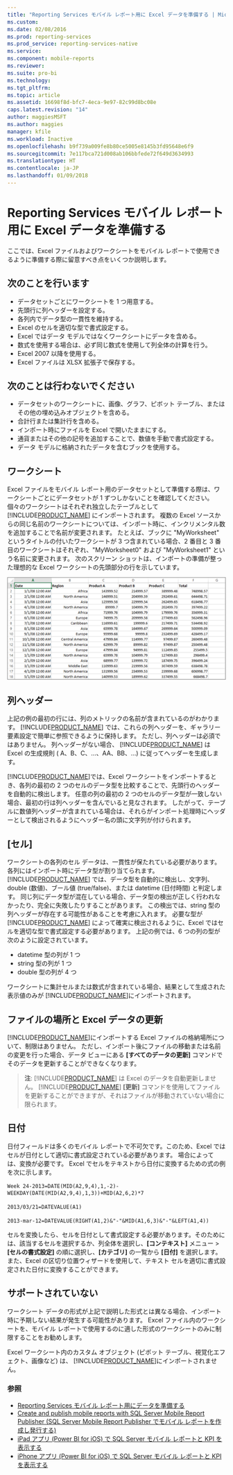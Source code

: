 ```yaml
---
title: "Reporting Services モバイル レポート用に Excel データを準備する | Microsoft Docs"
ms.custom: 
ms.date: 02/08/2016
ms.prod: reporting-services
ms.prod_service: reporting-services-native
ms.service: 
ms.component: mobile-reports
ms.reviewer: 
ms.suite: pro-bi
ms.technology: 
ms.tgt_pltfrm: 
ms.topic: article
ms.assetid: 16698f8d-bfc7-4eca-9e97-82c99d8bc08e
caps.latest.revision: "14"
author: maggiesMSFT
ms.author: maggies
manager: kfile
ms.workload: Inactive
ms.openlocfilehash: b9f739a009fe8b80ce5005e8145b3fd95648e6f9
ms.sourcegitcommit: 7e117bca721d008ab106bbfede72f649d3634993
ms.translationtype: HT
ms.contentlocale: ja-JP
ms.lasthandoff: 01/09/2018
---
```

# <a name="prepare-excel-data-for-reporting-services-mobile-reports"></a>Reporting Services モバイル レポート用に Excel データを準備する
  
ここでは、Excel ファイルおよびワークシートをモバイル レポートで使用できるように準備する際に留意すべき点をいくつか説明します。  
  
## <a name="do"></a>次のことを行います  
  
- データセットごとにワークシートを 1 つ用意する。  
- 先頭行に列ヘッダーを設定する。  
- 各列内でデータ型の一貫性を維持する。  
- Excel のセルを適切な型で書式設定する。  
- Excel ではデータ モデルではなくワークシートにデータを含める。  
- 数式を使用する場合は、必ず同じ数式を使用して列全体の計算を行う。  
- Excel 2007 以降を使用する。  
- Excel ファイルは XLSX 拡張子で保存する。  
          
## <a name="dont"></a>次のことは行わないでください  
  
- データセットのワークシートに、画像、グラフ、ピボット テーブル、またはその他の埋め込みオブジェクトを含める。  
- 合計行または集計行を含める。  
- インポート時にファイルを Excel で開いたままにする。  
- 通貨またはその他の記号を追加することで、数値を手動で書式設定する。  
- データ モデルに格納されたデータを含むブックを使用する。  
  
## <a name="worksheets"></a>ワークシート  
          
Excel ファイルをモバイル レポート用のデータセットとして準備する際は、ワークシートごとにデータセットが 1 ずつしかないことを確認してください。 個々のワークシートはそれぞれ独立したテーブルとして [!INCLUDE[PRODUCT_NAME](../../includes/ss-mobilereptpub-short.md)] にインポートされます。 複数の Excel ソースからの同じ名前のワークシートについては、インポート時に、インクリメンタル数を追加することで名前が変更されます。 たとえば、ブックに "MyWorksheet" というタイトルの付いたワークシートが 3 つ含まれている場合、2 番目と 3 番目のワークシートはそれぞれ、"MyWorksheet0" および "MyWorksheet1" という名前に変更されます。 次のスクリーン ショットは、インポートの準備が整った理想的な Excel ワークシートの先頭部分の行を示しています。  
  
![SS_MRP_ExcelDataSheet](../../reporting-services/mobile-reports/media/ss-mrp-exceldatasheet.png)  
          
## <a name="column-headers"></a>列ヘッダー  
  
上記の例の最初の行には、列のメトリックの名前が含まれているのがわかります。 [!INCLUDE[PRODUCT_NAME](../../includes/ss-mobilereptpub-short.md)] では、これらの列ヘッダーを、ギャラリー要素設定で簡単に参照できるように保持します。 ただし、列ヘッダーは必須ではありません。 列ヘッダーがない場合、 [!INCLUDE[PRODUCT_NAME](../../includes/ss-mobilereptpub-short.md)] は Excel の生成規則 ( A、B、C、…、AA、BB、...) に従ってヘッダーを生成します。  
  
[!INCLUDE[PRODUCT_NAME](../../includes/ss-mobilereptpub-short.md)]では、Excel ワークシートをインポートするとき、各列の最初の 2 つのセルのデータ型を比較することで、先頭行のヘッダーを自動的に検出します。 任意の列の最初の 2 つのセルのデータ型が一致しない場合、最初の行は列ヘッダーを含んでいると見なされます。 したがって、テーブルに数値列ヘッダーが含まれている場合は、それらがインポート処理時にヘッダーとして検出されるようにヘッダー名の頭に文字列が付けられます。  
  
## <a name="cells"></a>[セル]  
  
ワークシートの各列のセル データは、一貫性が保たれている必要があります。 各列にはインポート時にデータ型が割り当てられます。 [!INCLUDE[PRODUCT_NAME](../../includes/ss-mobilereptpub-short.md)] では、データ型を自動的に検出し、文字列、double (数値)、ブール値 (true/false)、または datetime (日付時間) と判定します。 同じ列にデータ型が混在している場合、データ型の検出が正しく行われなかったり、完全に失敗したりすることがあります。 この検出では、string 型の列ヘッダーが存在する可能性があることを考慮に入れます。 必要な型が [!INCLUDE[PRODUCT_NAME](../../includes/ss-mobilereptpub-short.md)] によって確実に検出されるように、Excel ではセルを適切な型で書式設定する必要があります。 上記の例では、6 つの列の型が次のように設定されています。  
*  datetime 型の列が 1 つ  
*  string 型の列が 1 つ  
*  double 型の列が 4 つ  
  
ワークシートに集計セルまたは数式が含まれている場合、結果として生成された表示値のみが [!INCLUDE[PRODUCT_NAME](../../includes/ss-mobilereptpub-short.md)]にインポートされます。  
  
## <a name="file-location-and-refreshing-excel-data"></a>ファイルの場所と Excel データの更新  
  
[!INCLUDE[PRODUCT_NAME](../../includes/ss-mobilereptpub-short.md)]にインポートする Excel ファイルの格納場所について、制限はありません。 ただし、インポート後にファイルの移動または名前の変更を行った場合、データ ビューにある **[すべてのデータの更新]** コマンドでそのデータを更新することができなくなります。   
  
>**注**: [!INCLUDE[PRODUCT_NAME](../../includes/ss-mobilereptpub-short.md)] は Excel のデータを自動更新しません。 [!INCLUDE[PRODUCT_NAME](../../includes/ss-mobilereptpub-short.md)] **[更新]** コマンドを使用してファイルを更新することができますが、それはファイルが移動されていない場合に限られます。  
  
## <a name="dates"></a>日付  
  
日付フィールドは多くのモバイル レポートで不可欠です。このため、Excel ではセルが日付として適切に書式設定されている必要があります。 場合によっては、変換が必要です。 Excel でセルをテキストから日付に変換するための式の例を次に示します。  
  
    Week 24-2013=DATE(MID(A2,9,4),1,-2)-WEEKDAY(DATE(MID(A2,9,4),1,3))+MID(A2,6,2)*7  
  
    2013/03/21=DATEVALUE(A1)  
  
    2013-mar-12=DATEVALUE(RIGHT(A1,2)&"-"&MID(A1,6,3)&"-"&LEFT(A1,4))  
  
セルを変換したら、セルを日付として書式設定する必要があります。そのためには、該当するセルを選択するか、列全体を選択し、**[コンテキスト]** メニュー  >  **[セルの書式設定]** の順に選択し、**[カテゴリ]** の一覧から **[日付]** を選択します。 また、Excel の区切り位置ウィザードを使用して、テキスト セルを適切に書式設定された日付に変換することができます。  
  
## <a name="unsupported"></a>サポートされていない  
  
ワークシート データの形式が上記で説明した形式とは異なる場合、インポート時に予期しない結果が発生する可能性があります。 Excel ファイル内のワークシートを、モバイル レポートで使用するのに適した形式のワークシートのみに制限することをお勧めします。  
  
Excel ワークシート内のカスタム オブジェクト (ピボット テーブル、視覚化エフェクト、画像など) は、 [!INCLUDE[PRODUCT_NAME](../../includes/ss-mobilereptpub-short.md)]にインポートされません。  
  
### <a name="see-also"></a>参照  
- [Reporting Services モバイル レポート用にデータを準備する](../../reporting-services/mobile-reports/prepare-data-for-reporting-services-mobile-reports.md)  
- [Create and publish mobile reports with SQL Server Mobile Report Publisher (SQL Server Mobile Report Publisher でモバイル レポートを作成し発行する)](../../reporting-services/mobile-reports/create-mobile-reports-with-sql-server-mobile-report-publisher.md)  
-  [iPad アプリ (Power BI for iOS) で SQL Server モバイル レポートと KPI を表示する](https://pbiwebprod-docs.azurewebsites.net/en-us/documentation/powerbi-mobile-ipad-kpis-mobile-reports)  
-  [iPhone アプリ (Power BI for iOS) で SQL Server モバイル レポートと KPI を表示する](https://pbiwebprod-docs.azurewebsites.net/en-us/documentation/powerbi-mobile-iphone-kpis-mobile-reports)  
  
  
  
  
  
  
  

